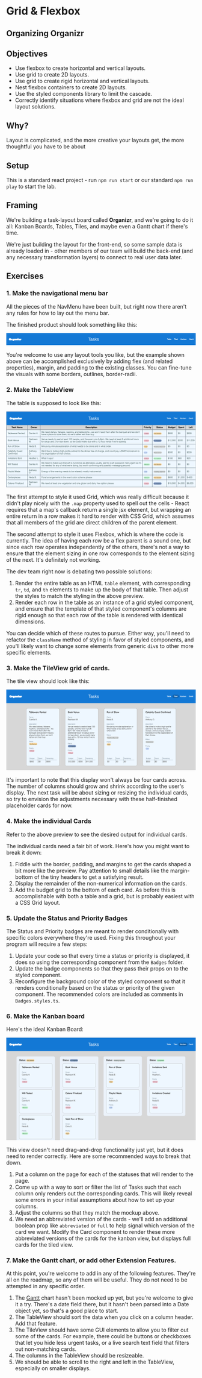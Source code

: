 # Grid & Flexbox

## Organizing Organizr

## Objectives

- Use flexbox to create horizontal and vertical layouts.
- Use grid to create 2D layouts.
- Use grid to create rigid horizontal and vertical layouts.
- Nest flexbox containers to create 2D layouts.
- Use the styled components library to limit the cascade.
- Correctly identify situations where flexbox and grid are not the ideal layout solutions.

## Why?

Layout is complicated, and the more creative your layouts get, the more thoughtful you have to be about

## Setup

This is a standard react project - run `npm run start` or our standard `npm run play` to start the lab.

## Framing

We're building a task-layout board called **Organizr**, and we're going to do it all: Kanban Boards, Tables, Tiles, and maybe even a Gantt chart if there's time.

We're just building the layout for the front-end, so some sample data is already loaded in - other members of our team will build the back-end (and any necessary transformation layers) to connect to real user data later.

## Exercises

### 1. Make the navigational menu bar

All the pieces of the NavMenu have been built, but right now there aren't any rules for how to lay out the menu bar.

The finished product should look something like this:

![Nav Menu](./public/navMenu.png)

You're welcome to use any layout tools you like, but the example shown above can be accomplished exclusively by adding flex (and related properties), margin, and padding to the existing classes. You can fine-tune the visuals with some borders, outlines, border-radii.

### 2. Make the TableView

The table is supposed to look like this:

![Table View Preview](./public/tableView.png)

The first attempt to style it used Grid, which was really difficult because it didn't play nicely with the `.map` property used to spell out the cells - React requires that a map's callback return a single jsx element, but wrapping an entire return in a row makes it hard to render with CSS Grid, which assumes that all members of the grid are direct children of the parent element.

The second attempt to style it uses Flexbox, which is where the code is currently. The idea of having each row be a flex parent is a sound one, but since each row operates independently of the others, there's not a way to ensure that the element sizing in one row corresponds to the element sizing of the next. It's definitely not working.

The dev team right now is debating two possible solutions:

1. Render the entire table as an HTML `table` element, with corresponding `tr`, `td`, and `th` elements to make up the body of that table. Then adjust the styles to match the styling in the above preview.
2. Render each row in the table as an instance of a grid styled component, and ensure that the template of that styled component's columns are rigid enough so that each row of the table is rendered with identical dimensions.

You can decide which of these routes to pursue. Either way, you'll need to refactor the `className` method of styling in favor of styled components, and you'll likely want to change some elements from generic `div`s to other more specific elements.

### 3. Make the TileView grid of cards.

The tile view should look like this:

![Tile View Preview](./public/tileView.png)

It's important to note that this display won't always be four cards across. The number of columns should grow and shrink according to the user's display. The next task will be about sizing or resizing the individual cards, so try to envision the adjustments necessary with these half-finished placeholder cards for now.

### 4. Make the individual Cards

Refer to the above preview to see the desired output for individual cards.

The individual cards need a fair bit of work. Here's how you might want to break it down:

1. Fiddle with the border, padding, and margins to get the cards shaped a bit more like the preview. Pay attention to small details like the margin-bottom of the tiny headers to get a satisfying result.
2. Display the remainder of the non-numerical information on the cards.
3. Add the budget grid to the bottom of each card. As before this is accomplishable with both a table and a grid, but is probably easiest with a CSS Grid layout.

### 5. Update the Status and Priority Badges

The Status and Priority badges are meant to render conditionally with specific colors everywhere they're used. Fixing this throughout your program will require a few steps:

1. Update your code so that every time a status or priority is displayed, it does so using the corresponding component from the `Badges` folder.
2. Update the badge components so that they pass their props on to the styled component.
3. Reconfigure the background color of the styled component so that it renders conditionally based on the status or priority of the given component. The recommended colors are included as comments in `Badges.styles.ts`.

### 6. Make the Kanban board

Here's the ideal Kanban Board:

![Kanban Board Preview](./public/kanbanView.png)

This view doesn't need drag-and-drop functionality just yet, but it does need to render correctly. Here are some recommended ways to break that down.

1. Put a column on the page for each of the statuses that will render to the page.
2. Come up with a way to sort or filter the list of Tasks such that each column only renders out the corresponding cards. This will likely reveal some errors in your initial assumptions about how to set up your columns.
3. Adjust the columns so that they match the mockup above.
4. We need an abbreviated version of the cards - we'll add an additional boolean prop like `abbreviated` or `full` to help signal which version of the card we want. Modify the Card component to render these more abbreviated versions of the cards for the kanban view, but displays full cards for the tiled view.

### 7. Make the Gantt chart, or add other Extension Features.

At this point, you're welcome to add in any of the following features. They're all on the roadmap, so any of them will be useful. They do not need to be attempted in any specific order.

1. The [Gantt](https://en.wikipedia.org/wiki/Gantt_chart) chart hasn't been mocked up yet, but you're welcome to give it a try. There's a date field there, but it hasn't been parsed into a Date object yet, so that's a good place to start.
2. The TableView should sort the data when you click on a column header. Add that feature.
3. The TileView should have some GUI elements to allow you to filter out some of the cards. For example, there could be buttons or checkboxes that let you hide less urgent tasks, or a live search text field that filters out non-matching cards.
4. The columns in the TableView should be resizeable.
5. We should be able to scroll to the right and left in the TableView, especially on smaller displays.
